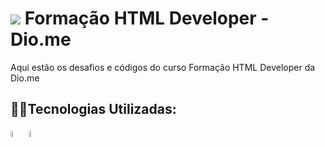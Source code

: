 # <img src="https://assets.dio.me/PXTHzpYRJjOb5iSXboRqYrTpSTGIFVuStrwRtsTpVUc/f:webp/h:120/q:80/L3RyYWNrcy82MmVkMWYxZC04ZDc2LTRiYmMtOTA1Zi1lNzNkMjBjYjgyZjUucG5n" > Formação HTML Developer - Dio.me

Aqui estão os desafios e códigos do curso Formação HTML Developer da Dio.me

## 🐱‍💻Tecnologias Utilizadas:

<img src="https://cdn.jsdelivr.net/gh/devicons/devicon@latest/icons/html5/html5-original.svg"  width="5%"/> <img src="https://cdn.jsdelivr.net/gh/devicons/devicon@latest/icons/css3/css3-original.svg" width="5%"/>
          

          
